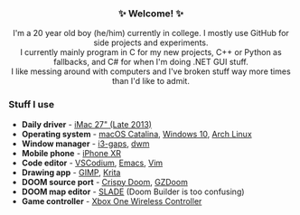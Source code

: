 <h3 align="center">✨ Welcome! ✨</h3>
<p align="center">
I'm a 20 year old boy (he/him) currently in college. I mostly use GitHub for side projects and experiments.<br>
I currently mainly program in C for my new projects, C++ or Python as fallbacks, and C# for when I'm doing .NET GUI stuff.<br>
I like messing around with computers and I've broken stuff way more times than I'd like to admit.
</p>

### Stuff I use
- **Daily driver** - [iMac 27" (Late 2013)](https://support.apple.com/kb/sp688?locale=en_GB)
- **Operating system** - [macOS Catalina](https://web.archive.org/web/20201109035708/http://www.apple.com/macos/catalina/), [Windows 10](https://www.microsoft.com/en-gb/windows/windows-10-specifications), [Arch Linux](https://archlinux.org)
- **Window manager** - [i3-gaps](https://github.com/Airblader/i3), [dwm](https://dwm.suckless.org)
- **Mobile phone** - [iPhone XR](https://www.apple.com/iphone-xr/specs/)
- **Code editor** - [VSCodium](https://github.com/vscodium/vscodium/), [Emacs](https://github.com/That1M8Head/.emacs.d), [Vim](https://gist.github.com/That1M8Head/6e09c00617abbd561ad84e9442fb14d3#file-vimrc)
- **Drawing app** - [GIMP](https://www.gimp.org/), [Krita](https://krita.org)
- **DOOM source port** - [Crispy Doom](https://www.chocolate-doom.org/wiki/index.php/Crispy_Doom), [GZDoom](https://zdoom.org/index)
- **DOOM map editor** - [SLADE](https://slade.mancubus.net/) (Doom Builder is too confusing)
- **Game controller** - [Xbox One Wireless Controller](https://www.xbox.com/en-GB/accessories/controllers/blue-wireless-controller)
